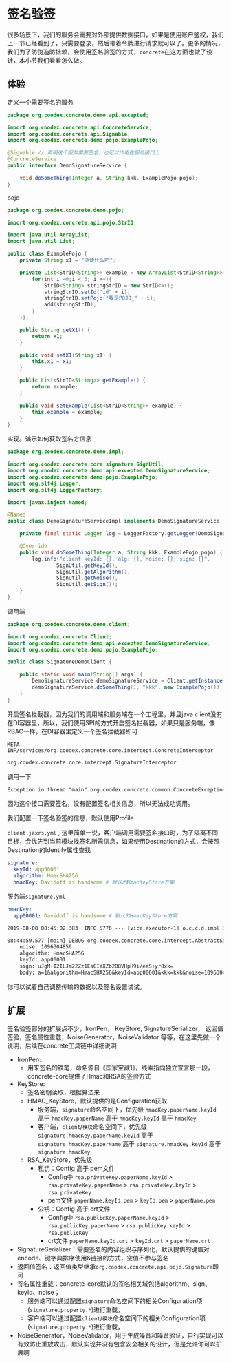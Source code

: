 # 签名验签

很多场景下，我们的服务会需要对外部提供数据接口，如果是使用账户鉴权，我们上一节已经看到了，只需要登录，然后带着令牌进行请求就可以了。更多的情况，我们为了防伪造防抵赖，会使用签名验签的方式，`concrete`在这方面也做了设计，本小节我们看看怎么做。

## 体验

定义一个需要签名的服务

```java
package org.coodex.concrete.demo.api.excepted;

import org.coodex.concrete.api.ConcreteService;
import org.coodex.concrete.api.Signable;
import org.coodex.concrete.demo.pojo.ExamplePojo;

@Signable // 声明这个服务需要签名，也可以作用在服务接口上
@ConcreteService
public interface DemoSignatureService {

    void doSomeThing(Integer a, String kkk, ExamplePojo pojo);
}
```

pojo

```java
package org.coodex.concrete.demo.pojo;

import org.coodex.concrete.api.pojo.StrID;

import java.util.ArrayList;
import java.util.List;

public class ExamplePojo {
    private String x1 = "随便什么吧";

    private List<StrID<String>> example = new ArrayList<StrID<String>>(){{
        for(int i =0;i < 3; i ++){
            StrID<String> stringStrID = new StrID<>();
            stringStrID.setId("id" + i);
            stringStrID.setPojo("我是POJO_" + i);
            add(stringStrID);
        }
    }};

    public String getX1() {
        return x1;
    }

    public void setX1(String x1) {
        this.x1 = x1;
    }

    public List<StrID<String>> getExample() {
        return example;
    }

    public void setExample(List<StrID<String>> example) {
        this.example = example;
    }
}
```

实现。演示如何获取签名方信息

```java
package org.coodex.concrete.demo.impl;

import org.coodex.concrete.core.signature.SignUtil;
import org.coodex.concrete.demo.api.excepted.DemoSignatureService;
import org.coodex.concrete.demo.pojo.ExamplePojo;
import org.slf4j.Logger;
import org.slf4j.LoggerFactory;

import javax.inject.Named;

@Named
public class DemoSignatureServiceImpl implements DemoSignatureService {

    private final static Logger log = LoggerFactory.getLogger(DemoSignatureServiceImpl.class);

    @Override
    public void doSomeThing(Integer a, String kkk, ExamplePojo pojo) {
        log.info("client keyId: {}, alg: {}, noise: {}, sign: {}",
                SignUtil.getKeyId(),
                SignUtil.getAlgorithm(),
                SignUtil.getNoise(),
                SignUtil.getSign());
    }
}
```

调用端

```java
package org.coodex.concrete.demo.client;

import org.coodex.concrete.Client;
import org.coodex.concrete.demo.api.excepted.DemoSignatureService;
import org.coodex.concrete.demo.pojo.ExamplePojo;

public class SignatureDemoClient {

    public static void main(String[] args) {
        DemoSignatureService demoSignatureService = Client.getInstance(DemoSignatureService.class, "jaxrs");
        demoSignatureService.doSomeThing(1, "kkk", new ExamplePojo());
    }
}

```

开启签名拦截器，因为我们的调用端和服务端在一个工程里，并且java client没有在DI容器里，所以，我们使用SPI的方式开启签名拦截器，如果只是服务端，像RBAC一样，在DI容器里定义一个签名拦截器即可

`META-INF/services/org.coodex.concrete.core.intercept.ConcreteInterceptor`

```txt
org.coodex.concrete.core.intercept.SignatureInterceptor
```

调用一下

```txt
Exception in thread "main" org.coodex.concrete.common.ConcreteException: 未知错误: no privateKey..
```

因为这个接口需要签名，没有配置签名相关信息，所以无法成功调用。

我们配置一下签名验签的信息，默认使用Profile

`client.jaxrs.yml` , 这里简单一说，客户端调用需要签名接口时，为了隔离不同目标，会优先到当前模块找签名所需信息，如果使用Destination的方式，会按照Destination的Identify属性查找

```yml
signature:
  keyId: app00001
  algorithm: HmacSHA256
  hmacKey: Davidoff is handsome # 默认的HmacKeyStore方案
```

服务端`signature.yml`

```yml
hmacKey:
  app00001: Davidoff is handsome # 默认的HmacKeyStore方案
```

```txt
2019-08-08 08:45:02.383  INFO 5776 --- [vice.executor-1] o.c.c.d.impl.DemoSignatureServiceImpl    : client keyId: app00001, alg: HmacSHA256, noise: 1096304856, sign: uJgM+I2ILJm22Zz1EsCIYXZb2B8VHpH9i/eeS+yr8xk=
```

```txt
08:44:59.577 [main] DEBUG org.coodex.concrete.core.intercept.AbstractSignatureInterceptor - signature for[ doSomeThing ]: 
	noise: 1096304856
	algorithm: HmacSHA256
	keyId: app00001
	sign: uJgM+I2ILJm22Zz1EsCIYXZb2B8VHpH9i/eeS+yr8xk=
	body: a=1&algorithm=HmacSHA256&keyId=app00001&kkk=kkk&noise=1096304856&pojo=example%3Did%253Did0%2526pojo%253D%2525E6%252588%252591%2525E6%252598%2525AFPOJO_0%26example%3Did%253Did1%2526pojo%253D%2525E6%252588%252591%2525E6%252598%2525AFPOJO_1%26example%3Did%253Did2%2526pojo%253D%2525E6%252588%252591%2525E6%252598%2525AFPOJO_2%26x1%3D%25E9%259A%258F%25E4%25BE%25BF%25E4%25BB%2580%25E4%25B9%2588%25E5%2590%25A7
```

你可以试着自己调整传输的数据以及签名设置试试。

## 扩展

签名验签部分的扩展点不少，IronPen， KeyStore, SignatureSerializer， 返回值签验，签名属性重载，NoiseGenerator，NoiseValidator 等等，在这里先做一个说明，后续在concrete工具链中详细说明

- IronPen:
  - 用来签名的铁笔，命名源自《国家宝藏1》，线索指向独立宣言那一段，concrete-core提供了Hmac和RSA的签验方式
- KeyStore:
  - 签名密钥读取，根据算法来
  - HMAC_KeyStore，默认提供的是Configuration获取
    - 服务端，`signature`命名空间下，优先级 `hmacKey.paperName.keyId` 高于 `hmacKey.paperName` 高于 `hmacKey.keyId` 高于 `hmacKey`
    - 客户端，`client`/`模块`命名空间下，优先级 `signature.hmacKey.paperName.keyId` 高于 `signature.hmacKey.paperName` 高于 `signature.hmacKey.keyId` 高于 `signature.hmacKey`
  - RSA_KeyStore，优先级
    - 私钥：Config 高于 pem文件
      - Config中 `rsa.privateKey.paperName.keyId` > `rsa.privateKey.paperName` > `rsa.privateKey.keyId` > `rsa.privateKey`
      - pem文件 `paperName.keyId.pem` > `keyId.pem` > `paperName.pem`
    - 公钥：Config 高于 crt文件
      - Config中 `rsa.publicKey.paperName.keyId` > `rsa.publicKey.paperName` > `rsa.publicKey.keyId` > `rsa.publicKey`
      - crt文件 `paperName.keyId.crt` > `keyId.crt` > `paperName.crt`
- SignatureSerializer：需要签名的内容组织与序列化，默认提供的键值对encode、键字典排序使用&链接的方式，空值不参与签名
- 返回值签名：返回值类型继承`org.coodex.concrete.api.pojo.Signature`即可
- 签名属性重载：concrete-core默认的签名相关域包括algorithm、sign、keyId、noise；
  - 服务端可以通过配置`signature`命名空间下的相关Configuration项(`signature.property.*`)进行重载，
  - 客户端可以通过配置`client`/`模块`命名空间下的相关Configuration项(`signature.property.*`)进行重载，
- NoiseGenerator，NoiseValidator，用于生成噪音和噪音验证，自行实现可以有效防止重放攻击，默认实现并没有包含安全相关的设计，但是允许你可以扩展啊
